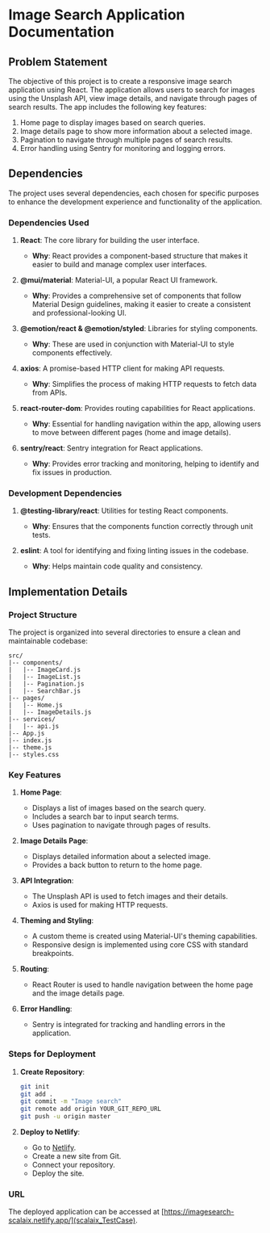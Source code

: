 # Image Search Application Documentation

## Problem Statement
The objective of this project is to create a responsive image search application using React. The application allows users to search for images using the Unsplash API, view image details, and navigate through pages of search results. The app includes the following key features:
1. Home page to display images based on search queries.
2. Image details page to show more information about a selected image.
3. Pagination to navigate through multiple pages of search results.
4. Error handling using Sentry for monitoring and logging errors.

## Dependencies
The project uses several dependencies, each chosen for specific purposes to enhance the development experience and functionality of the application.

### Dependencies Used
1. **React**: The core library for building the user interface.
   - **Why**: React provides a component-based structure that makes it easier to build and manage complex user interfaces.

2. **@mui/material**: Material-UI, a popular React UI framework.
   - **Why**: Provides a comprehensive set of components that follow Material Design guidelines, making it easier to create a consistent and professional-looking UI.

3. **@emotion/react & @emotion/styled**: Libraries for styling components.
   - **Why**: These are used in conjunction with Material-UI to style components effectively.

4. **axios**: A promise-based HTTP client for making API requests.
   - **Why**: Simplifies the process of making HTTP requests to fetch data from APIs.

5. **react-router-dom**: Provides routing capabilities for React applications.
   - **Why**: Essential for handling navigation within the app, allowing users to move between different pages (home and image details).

6. **sentry/react**: Sentry integration for React applications.
   - **Why**: Provides error tracking and monitoring, helping to identify and fix issues in production.

### Development Dependencies
1. **@testing-library/react**: Utilities for testing React components.
   - **Why**: Ensures that the components function correctly through unit tests.

2. **eslint**: A tool for identifying and fixing linting issues in the codebase.
   - **Why**: Helps maintain code quality and consistency.

## Implementation Details

### Project Structure
The project is organized into several directories to ensure a clean and maintainable codebase:

```
src/
|-- components/
|   |-- ImageCard.js
|   |-- ImageList.js
|   |-- Pagination.js
|   |-- SearchBar.js
|-- pages/
|   |-- Home.js
|   |-- ImageDetails.js
|-- services/
|   |-- api.js
|-- App.js
|-- index.js
|-- theme.js
|-- styles.css
```

### Key Features
1. **Home Page**: 
   - Displays a list of images based on the search query.
   - Includes a search bar to input search terms.
   - Uses pagination to navigate through pages of results.

2. **Image Details Page**:
   - Displays detailed information about a selected image.
   - Provides a back button to return to the home page.

3. **API Integration**:
   - The Unsplash API is used to fetch images and their details.
   - Axios is used for making HTTP requests.

4. **Theming and Styling**:
   - A custom theme is created using Material-UI's theming capabilities.
   - Responsive design is implemented using core CSS with standard breakpoints.

5. **Routing**:
   - React Router is used to handle navigation between the home page and the image details page.

6. **Error Handling**:
   - Sentry is integrated for tracking and handling errors in the application.

### Steps for Deployment
1. **Create Repository**:
   ```sh
   git init
   git add .
   git commit -m "Image search"
   git remote add origin YOUR_GIT_REPO_URL
   git push -u origin master
   ```

2. **Deploy to Netlify**:
   - Go to [Netlify](https://www.netlify.com/).
   - Create a new site from Git.
   - Connect your repository.
   - Deploy the site.

### URL
The deployed application can be accessed at [https://imagesearch-scalaix.netlify.app/](scalaix_TestCase).